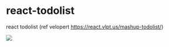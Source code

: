 # react-todolist
react todolist (ref velopert https://react.vlpt.us/mashup-todolist/)

![](https://images.velog.io/images/neity16/post/35038b09-109a-4711-be9c-09f23eeff5b0/todolist.gif)
